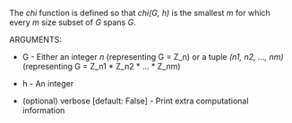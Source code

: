 The _chi_ function is defined so that _chi(G, h)_ is the smallest _m_ for which every _m_ size subset of _G_ spans _G_.

ARGUMENTS:

* G - Either an integer _n_ (representing G = Z\_n) or a tuple _(n1, n2, ..., nm)_ (representing G = Z\_n1 * Z\_n2 * ... * Z\_nm)

* h - An integer

* (optional) verbose \[default: False\] - Print extra computational information